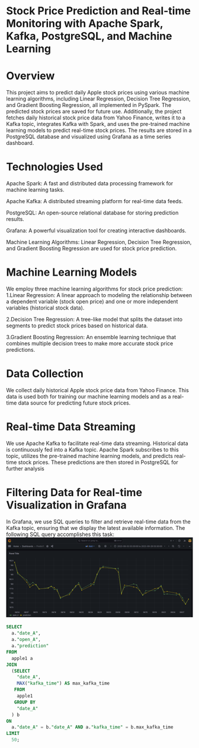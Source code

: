 # Stock Price Prediction and Real-time Monitoring with Apache Spark, Kafka, PostgreSQL, and Machine Learning

# Overview
This project aims to predict daily Apple stock prices using various machine learning algorithms, including Linear Regression, Decision Tree Regression, and Gradient Boosting Regression, all implemented in PySpark. The predicted stock prices are saved for future use. Additionally, the project fetches daily historical stock price data from Yahoo Finance, writes it to a Kafka topic, integrates Kafka with Spark, and uses the pre-trained machine learning models to predict real-time stock prices. The results are stored in a PostgreSQL database and visualized using Grafana as a time series dashboard.
# Technologies Used
Apache Spark: A fast and distributed data processing framework for machine learning tasks.

Apache Kafka: A distributed streaming platform for real-time data feeds.

PostgreSQL: An open-source relational database for storing prediction results.

Grafana: A powerful visualization tool for creating interactive dashboards.

Machine Learning Algorithms: Linear Regression, Decision Tree Regression, and Gradient Boosting Regression are used for stock price prediction.

# Machine Learning Models
We employ three machine learning algorithms for stock price prediction:
1.Linear Regression: A linear approach to modeling the relationship between a dependent variable (stock open price) and one or more independent variables (historical stock data).

2.Decision Tree Regression: A tree-like model that splits the dataset into segments to predict stock prices based on historical data.

3.Gradient Boosting Regression: An ensemble learning technique that combines multiple decision trees to make more accurate stock price predictions.

# Data Collection
We collect daily historical Apple stock price data from Yahoo Finance. This data is used both for training our machine learning models and as a real-time data source for predicting future stock prices.

# Real-time Data Streaming
We use Apache Kafka to facilitate real-time data streaming. Historical data is continuously fed into a Kafka topic. Apache Spark subscribes to this topic, utilizes the pre-trained machine learning models, and predicts real-time stock prices. These predictions are then stored in PostgreSQL for further analysis

# Filtering Data for Real-time Visualization in Grafana
In Grafana, we use SQL queries to filter and retrieve real-time data from the Kafka topic, ensuring that we display the latest available information. The following SQL query accomplishes this task:
![Local Image](StreamStockPrediction/PredictPlot.png)
  ```sql
  SELECT
    a."date_A",
    a."open_A",
    a."prediction"
  FROM
    apple1 a
  JOIN
    (SELECT
      "date_A",
      MAX("kafka_time") AS max_kafka_time
     FROM
      apple1
     GROUP BY
      "date_A"
    ) b
  ON
    a."date_A" = b."date_A" AND a."kafka_time" = b.max_kafka_time
  LIMIT
    50;



